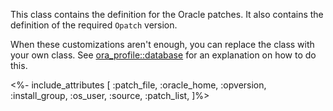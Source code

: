 This class contains the definition for the Oracle patches. It also contains the definition of the required `Opatch` version.

When these customizations aren't enough, you can replace the class with your own class. See [ora_profile::database](./database.html) for an explanation on how to do this.

<%- include_attributes [
  :patch_file,
  :oracle_home,
  :opversion,
  :install_group,
  :os_user,
  :source,
  :patch_list,
]%>

